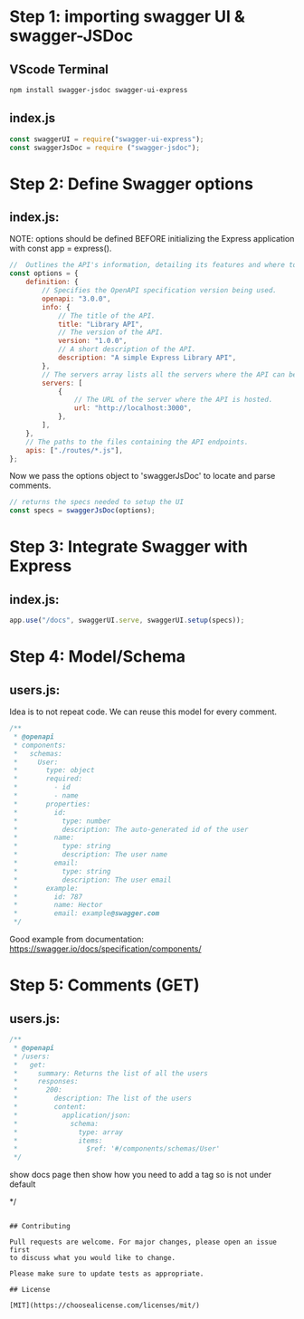 # Step 1: importing swagger UI & swagger-JSDoc
## VScode Terminal
```bash
npm install swagger-jsdoc swagger-ui-express
```

## index.js
```javascript
const swaggerUI = require("swagger-ui-express");
const swaggerJsDoc = require ("swagger-jsdoc");

```


# Step 2: Define Swagger options
## index.js: 
NOTE: options should be defined BEFORE initializing the Express application with const app = express().
```javascript
//  Outlines the API's information, detailing its features and where to locate it.
const options = {
	definition: {
		// Specifies the OpenAPI specification version being used.
		openapi: "3.0.0", 
		info: {
			// The title of the API.
			title: "Library API", 
			// The version of the API.
			version: "1.0.0", 
			// A short description of the API.
			description: "A simple Express Library API",
		},
		// The servers array lists all the servers where the API can be accessed.
		servers: [
			{
				// The URL of the server where the API is hosted.
				url: "http://localhost:3000",
			},
		],
	},
	// The paths to the files containing the API endpoints.
	apis: ["./routes/*.js"], 
};


```

Now we pass the options object to 'swaggerJsDoc' to locate and parse comments.
```javascript
// returns the specs needed to setup the UI
const specs = swaggerJsDoc(options);

```

# Step 3: Integrate Swagger with Express
## index.js: 
```javascript
app.use("/docs", swaggerUI.serve, swaggerUI.setup(specs));

```

# Step 4: Model/Schema
## users.js: 
Idea is to not repeat code. We can reuse this model for every comment.
```javascript
/**
 * @openapi
 * components:
 *   schemas:
 *     User:
 *       type: object
 *       required:
 *         - id
 *         - name
 *       properties:
 *         id:
 *           type: number
 *           description: The auto-generated id of the user
 *         name:
 *           type: string
 *           description: The user name
 *         email:
 *           type: string
 *           description: The user email
 *       example:
 *         id: 787
 *         name: Hector
 *         email: example@swagger.com
 */
```

Good example from documentation: https://swagger.io/docs/specification/components/

# Step 5: Comments (GET)
## users.js: 
```javascript
/**
 * @openapi
 * /users:
 *   get:
 *     summary: Returns the list of all the users
 *     responses:
 *       200:
 *         description: The list of the users
 *         content:
 *           application/json:
 *             schema:
 *               type: array
 *               items:
 *                 $ref: '#/components/schemas/User'
 */
```
show docs page then show how you need to add a tag so is not under default

 */
```

## Contributing

Pull requests are welcome. For major changes, please open an issue first
to discuss what you would like to change.

Please make sure to update tests as appropriate.

## License

[MIT](https://choosealicense.com/licenses/mit/)

